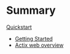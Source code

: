 # Summary

[Quickstart](./qs_1.md)
- [Getting Started](./qs_2.md)
- [Actix web overview](./qs_3.md)
